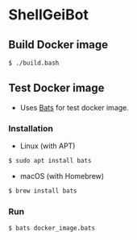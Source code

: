# ShellGeiBot

## Build Docker image

```sh
$ ./build.bash
```

## Test Docker image

- Uses [Bats](https://github.com/sstephenson/bats) for test docker image.

### Installation

- Linux (with APT)

```sh
$ sudo apt install bats
```

- macOS (with Homebrew)

```sh
$ brew install bats
```

### Run

```sh
$ bats docker_image.bats
```
